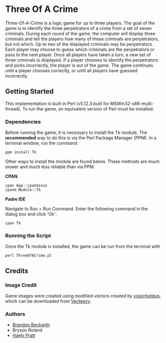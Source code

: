 # Three Of A Crime

Three-Of-A-Crime is a logic game for up to three players. The goal of the game is to identify the three perpetrators of a crime from a set of seven criminals. During each round of the game, the computer will display three criminals and tell the players how many of these criminals are perpetrators, but not which. Up to two of the displayed criminals may be perpetrators. Each player may choose to guess which criminals are the perpetrators or pass to the next player. Once all players have taken a turn, a new set of three criminals is displayed. If a player chooses to identify the perpetrators and picks incorrectly, the player is out of the game. The game continues until a player chooses correctly, or until all players have guessed incorrectly.

## Getting Started

This implementation is built in Perl (v5.12.3 built for MSWin32-x86-multi-thread). To run the game, an equivalent version of Perl must be installed.

### Dependencies

Before running the game, it is necessary to install the Tk module. The **recommended** way to do this is via the Perl Package Manager (PPM). In a terminal window, run the command:

```
ppm install Tk
```

Other ways to install the module are found below. These methods are much slower and much less reliable than via PPM.

**CPAN**

```
cpan App::cpanminus
cpanm Module::Tk
```

**Padre IDE**

Navigate to Run > Run Command. Enter the following command in the dialog box and click 'Ok':

```
cpan Tk
```

### Running the Script

Once the Tk module is installed, the game can be run from the terminal with

```
perl ThreeOfACrime.pl
```

## Credits

### Image Credit
Game images were created using modified vectors created by [visionheldup](https://www.vecteezy.com/members/visionheldup), which can be downloaded from [Vecteezy](https://www.vecteezy.com/vector-art/119207-mugshot-vector-people-two).

### Authors
* [Brandon Beckwith](https://github.com/bbeckwi2)
* Bryson Roland
* [Haely Pratt](https://github.com/haelypratt)